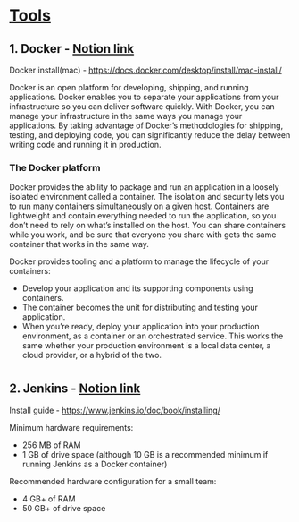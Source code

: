 # [Tools](https://delicate-walrus-052.notion.site/Tools-025fd1a6c31d48b78e71389be757f7a3?pvs=4)


## 1. Docker - [Notion link](https://delicate-walrus-052.notion.site/Docker-2d6822927e0c402daabcb3f521def38c?pvs=4)

Docker install(mac) - https://docs.docker.com/desktop/install/mac-install/

Docker is an open platform for developing, shipping, and running applications. Docker enables you to separate your applications from your infrastructure so you can deliver software quickly. With Docker, you can manage your infrastructure in the same ways you manage your applications. By taking advantage of Docker’s methodologies for shipping, testing, and deploying code, you can significantly reduce the delay between writing code and running it in production.

### The Docker platform
Docker provides the ability to package and run an application in a loosely isolated environment called a container. The isolation and security lets you to run many containers simultaneously on a given host. Containers are lightweight and contain everything needed to run the application, so you don’t need to rely on what’s installed on the host. You can share containers while you work, and be sure that everyone you share with gets the same container that works in the same way.

Docker provides tooling and a platform to manage the lifecycle of your containers:

* Develop your application and its supporting components using containers.
* The container becomes the unit for distributing and testing your application.
* When you’re ready, deploy your application into your production environment, as a container or an orchestrated service. This works the same whether your production environment is a local data center, a cloud provider, or a hybrid of the two.

#
## 2. Jenkins - [Notion link](https://delicate-walrus-052.notion.site/Jenkins-205b880270ec485b88e214f691810716?pvs=4)

Install guide - https://www.jenkins.io/doc/book/installing/

Minimum hardware requirements:
- 256 MB of RAM
- 1 GB of drive space (although 10 GB is a recommended minimum if running Jenkins as a Docker container)

Recommended hardware configuration for a small team:
- 4 GB+ of RAM
- 50 GB+ of drive space

#